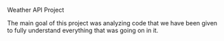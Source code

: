 Weather API Project

The main goal of this project was analyzing code that we have been given to fully understand everything that was going on in it. 